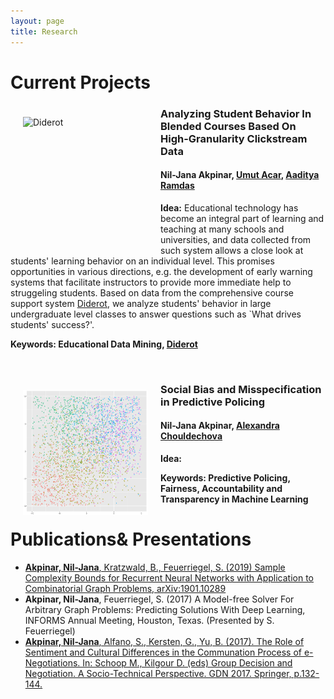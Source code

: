 ```yaml
---
layout: page
title: Research
---
```


<head>
<meta name="viewport" content="width=device-width, initial-scale=1">
<!-- Add icon library -->
<link rel="stylesheet" href="https://cdnjs.cloudflare.com/ajax/libs/font-awesome/4.7.0/css/font-awesome.min.css">
<style>
.btn {
  background-color: #404040;
  border: none;
  color: white;
  padding: 10px 20px;
  cursor: pointer;
  font-size: 12px;
}

/* Darker background on mouse-over */
.btn:hover {
  background-color: #202020;
}

a:link {
  color: #404040;
}
a:visited {
  color: #404040;
}
a:hover {
  color: #404040;
}
a:active {
  color: #404040;
} 
</style>
</head>

<h1>Current Projects</h1>

<p><img src="/img/diderot.png" alt="Diderot" width="200" height="200" style="float: left;padding: 20px;">
<h3>Analyzing Student Behavior In Blended Courses Based On High-Granularity Clickstream Data</h3>
<h4>Nil-Jana Akpinar, <a href = "http://www.umut-acar.org/">Umut Acar</a>, <a href = "https://www.stat.cmu.edu/~aramdas/">Aaditya Ramdas</a></h4>

<b>Idea:</b> Educational technology has become an integral part of learning and teaching at many schools and universities, and data collected from such system allows a close look at students' learning behavior on an individual level. This promises opportunities in various directions, e.g. the development of early warning systems that facilitate instructors to provide more immediate help to struggeling students.
Based on data from the comprehensive course support system <a href = "https://www.diderot.one/">Diderot</a>, we analyze students' behavior in large undergraduate level classes to answer questions such as `What drives students' success?'.

<b>Keywords: Educational Data Mining, <a href = "https://www.diderot.one/">Diderot</a></b>

<br>

<p><img src="/img/pol.png" alt="Predictive Policing" width="200" height="200" style="float: left;padding: 20px;">
<h3>Social Bias and Misspecification in Predictive Policing</h3>
<h4>Nil-Jana Akpinar, <a href = "https://www.andrew.cmu.edu/user/achoulde/">Alexandra Chouldechova</a></h4>

<b>Idea:</b> 

<b>Keywords: Predictive Policing, Fairness, Accountability and Transparency in Machine Learning</b>

<h1>Publications& Presentations</h1>

<ul>
  <li><a href = "https://arxiv.org/abs/1901.10289"><b>Akpinar, Nil-Jana</b>, Kratzwald, B., Feuerriegel, S. (2019) Sample Complexity
Bounds for Recurrent Neural Networks with Application to Combinatorial
Graph Problems, arXiv:1901.10289</a></li>
  <li><b>Akpinar, Nil-Jana</b>, Feuerriegel, S. (2017) A Model-free Solver For Arbitrary
Graph Problems: Predicting Solutions With Deep Learning, INFORMS Annual
Meeting, Houston, Texas. (Presented by S. Feuerriegel)</li>
  <li><a href = "https://link.springer.com/chapter/10.1007/978-3-319-63546-0_10"><b>Akpinar, Nil-Jana</b>, Alfano, S., Kersten, G., Yu, B. (2017). The Role of Sentiment and Cultural Differences in the Communation Process of e-Negotiations.
In: Schoop M., Kilgour D. (eds) Group Decision and Negotiation. A Socio-Technical Perspective. GDN 2017. Springer, p.132-144.</a></li>
</ul>


